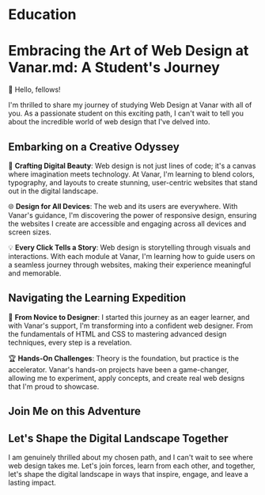 # Education
# Embracing the Art of Web Design at Vanar.md: A Student's Journey

👋 Hello, fellows!

I'm thrilled to share my journey of studying Web Design at Vanar with all of you. As a passionate student on this exciting path, I can't wait to tell you about the incredible world of web design that I've delved into.

## Embarking on a Creative Odyssey

🎨 **Crafting Digital Beauty**: Web design is not just lines of code; it's a canvas where imagination meets technology. At Vanar, I'm learning to blend colors, typography, and layouts to create stunning, user-centric websites that stand out in the digital landscape.

🌐 **Design for All Devices**: The web and its users are everywhere. With Vanar's guidance, I'm discovering the power of responsive design, ensuring the websites I create are accessible and engaging across all devices and screen sizes.

💡 **Every Click Tells a Story**: Web design is storytelling through visuals and interactions. With each module at Vanar, I'm learning how to guide users on a seamless journey through websites, making their experience meaningful and memorable.

## Navigating the Learning Expedition

🚀 **From Novice to Designer**: I started this journey as an eager learner, and with Vanar's support, I'm transforming into a confident web designer. From the fundamentals of HTML and CSS to mastering advanced design techniques, every step is a revelation.

🏆 **Hands-On Challenges**: Theory is the foundation, but practice is the accelerator. Vanar's hands-on projects have been a game-changer, allowing me to experiment, apply concepts, and create real web designs that I'm proud to showcase.

## Join Me on this Adventure

## Let's Shape the Digital Landscape Together

I am genuinely thrilled about my chosen path, and I can't wait to see where web design takes me. Let's join forces, learn from each other, and together, let's shape the digital landscape in ways that inspire, engage, and leave a lasting impact.
